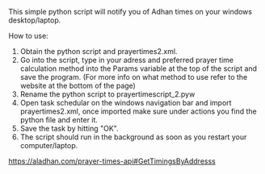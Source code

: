 This simple python script will notify you of Adhan times on your windows desktop/laptop.

How to use:

1. Obtain the python script and prayertimes2.xml.
2. Go into the script, type in your adress and preferred prayer time calculation method into the Params variable at the top of the script and save the program. (For more info on what method to use refer to the website at the bottom of the page)
3. Rename the python script to prayertimescript_2.pyw
4. Open task schedular on the windows navigation bar and import prayertimes2.xml, once imported make sure under actions you find the python file and enter it.
5. Save the task by hitting "OK".
6. The script should run in the background as soon as you restart your computer/laptop.

https://aladhan.com/prayer-times-api#GetTimingsByAddresss
